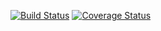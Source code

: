 [![Build Status](https://travis-ci.org/Kobrasadetin/ohtu-viikko1-2014.svg?branch=master)](https://travis-ci.org/Kobrasadetin/ohtu-viikko1-2014)
[![Coverage Status](https://coveralls.io/repos/github/Kobrasadetin/ohtu-viikko1-2014/badge.svg?branch=master)](https://coveralls.io/github/Kobrasadetin/ohtu-viikko1-2014?branch=master)
